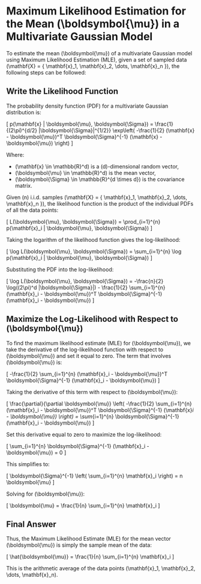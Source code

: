 # Maximum Likelihood Estimation for the Mean \(\boldsymbol{\mu}\) in a Multivariate Gaussian Model

To estimate the mean \(\boldsymbol{\mu}\) of a multivariate Gaussian model using Maximum Likelihood Estimation (MLE), given a set of sampled data \(\mathbf{X} = \{ \mathbf{x}_1, \mathbf{x}_2, \dots, \mathbf{x}_n \}\), the following steps can be followed:

## Write the Likelihood Function

The probability density function (PDF) for a multivariate Gaussian distribution is:

\[
p(\mathbf{x} | \boldsymbol{\mu}, \boldsymbol{\Sigma}) = \frac{1}{(2\pi)^{d/2} |\boldsymbol{\Sigma}|^{1/2}} \exp\left( -\frac{1}{2} (\mathbf{x} - \boldsymbol{\mu})^T \boldsymbol{\Sigma}^{-1} (\mathbf{x} - \boldsymbol{\mu}) \right)
\]

Where:
- \(\mathbf{x} \in \mathbb{R}^d\) is a \(d\)-dimensional random vector,
- \(\boldsymbol{\mu} \in \mathbb{R}^d\) is the mean vector,
- \(\boldsymbol{\Sigma} \in \mathbb{R}^{d \times d}\) is the covariance matrix.

Given \(n\) i.i.d. samples \(\mathbf{X} = \{ \mathbf{x}_1, \mathbf{x}_2, \dots, \mathbf{x}_n \}\), the likelihood function is the product of the individual PDFs of all the data points:

\[
L(\boldsymbol{\mu}, \boldsymbol{\Sigma}) = \prod_{i=1}^{n} p(\mathbf{x}_i | \boldsymbol{\mu}, \boldsymbol{\Sigma})
\]

Taking the logarithm of the likelihood function gives the log-likelihood:

\[
\log L(\boldsymbol{\mu}, \boldsymbol{\Sigma}) = \sum_{i=1}^{n} \log p(\mathbf{x}_i | \boldsymbol{\mu}, \boldsymbol{\Sigma})
\]

Substituting the PDF into the log-likelihood:

\[
\log L(\boldsymbol{\mu}, \boldsymbol{\Sigma}) = -\frac{n}{2} \log((2\pi)^d |\boldsymbol{\Sigma}|) - \frac{1}{2} \sum_{i=1}^{n} (\mathbf{x}_i - \boldsymbol{\mu})^T \boldsymbol{\Sigma}^{-1} (\mathbf{x}_i - \boldsymbol{\mu})
\]

## Maximize the Log-Likelihood with Respect to \(\boldsymbol{\mu}\)

To find the maximum likelihood estimate (MLE) for \(\boldsymbol{\mu}\), we take the derivative of the log-likelihood function with respect to \(\boldsymbol{\mu}\) and set it equal to zero. The term that involves \(\boldsymbol{\mu}\) is:

\[
-\frac{1}{2} \sum_{i=1}^{n} (\mathbf{x}_i - \boldsymbol{\mu})^T \boldsymbol{\Sigma}^{-1} (\mathbf{x}_i - \boldsymbol{\mu})
\]

Taking the derivative of this term with respect to \(\boldsymbol{\mu}\):

\[
\frac{\partial}{\partial \boldsymbol{\mu}} \left( -\frac{1}{2} \sum_{i=1}^{n} (\mathbf{x}_i - \boldsymbol{\mu})^T \boldsymbol{\Sigma}^{-1} (\mathbf{x}_i - \boldsymbol{\mu}) \right)
= \sum_{i=1}^{n} \boldsymbol{\Sigma}^{-1} (\mathbf{x}_i - \boldsymbol{\mu})
\]

Set this derivative equal to zero to maximize the log-likelihood:

\[
\sum_{i=1}^{n} \boldsymbol{\Sigma}^{-1} (\mathbf{x}_i - \boldsymbol{\mu}) = 0
\]

This simplifies to:

\[
\boldsymbol{\Sigma}^{-1} \left( \sum_{i=1}^{n} \mathbf{x}_i \right) = n \boldsymbol{\mu}
\]

Solving for \(\boldsymbol{\mu}\):

\[
\boldsymbol{\mu} = \frac{1}{n} \sum_{i=1}^{n} \mathbf{x}_i
\]

## Final Answer

Thus, the Maximum Likelihood Estimate (MLE) for the mean vector \(\boldsymbol{\mu}\) is simply the sample mean of the data:

\[
\hat{\boldsymbol{\mu}} = \frac{1}{n} \sum_{i=1}^{n} \mathbf{x}_i
\]

This is the arithmetic average of the data points \(\mathbf{x}_1, \mathbf{x}_2, \dots, \mathbf{x}_n\).